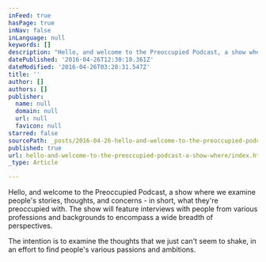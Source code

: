 ```yaml
---
inFeed: true
hasPage: true
inNav: false
inLanguage: null
keywords: []
description: "Hello, and welcome to the Preoccupied Podcast, a show where we examine people's stories, thoughts, and concerns - in short, what they're preoccupied with. The show will feature interviews with people from various professions and backgrounds to encompass a wide breadth of perspectives. "
datePublished: '2016-04-26T12:30:10.361Z'
dateModified: '2016-04-26T03:28:31.547Z'
title: ''
author: []
authors: []
publisher:
  name: null
  domain: null
  url: null
  favicon: null
starred: false
sourcePath: _posts/2016-04-26-hello-and-welcome-to-the-preoccupied-podcast-a-show-where.md
published: true
url: hello-and-welcome-to-the-preoccupied-podcast-a-show-where/index.html
_type: Article

---
```

Hello, and welcome to the Preoccupied Podcast, a show where we examine people's stories, thoughts, and concerns - in short, what they're preoccupied with. The show will feature interviews with people from various professions and backgrounds to encompass a wide breadth of perspectives. 

The intention is to examine the thoughts that we just can't seem to shake, in an effort to find people's various passions and ambitions.